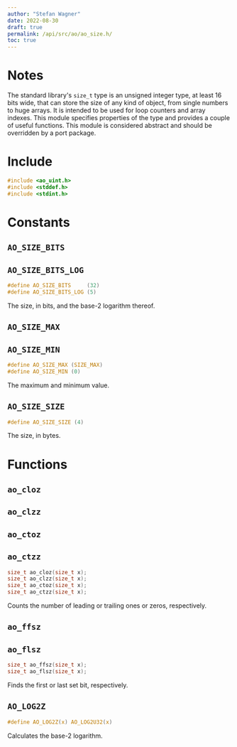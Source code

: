 ```yaml
---
author: "Stefan Wagner"
date: 2022-08-30
draft: true
permalink: /api/src/ao/ao_size.h/
toc: true
---
```


# Notes

The standard library's `size_t` type is an unsigned integer type, at least 16 bits wide, that can store the size of any kind of object, from single numbers to huge arrays. It is intended to be used for loop counters and array indexes. This module specifies properties of the type and provides a couple of useful functions. This module is considered abstract and should be overridden by a port package.

# Include

```c
#include <ao_uint.h>
#include <stddef.h>
#include <stdint.h>
```

# Constants

## `AO_SIZE_BITS`
## `AO_SIZE_BITS_LOG`

```c
#define AO_SIZE_BITS     (32)
#define AO_SIZE_BITS_LOG (5)
```

The size, in bits, and the base-2 logarithm thereof.

## `AO_SIZE_MAX`
## `AO_SIZE_MIN`

```c
#define AO_SIZE_MAX (SIZE_MAX)
#define AO_SIZE_MIN (0)
```

The maximum and minimum value.

## `AO_SIZE_SIZE`

```c
#define AO_SIZE_SIZE (4)
```

The size, in bytes.

# Functions

## `ao_cloz`
## `ao_clzz`
## `ao_ctoz`
## `ao_ctzz`

```c
size_t ao_cloz(size_t x);
size_t ao_clzz(size_t x);
size_t ao_ctoz(size_t x);
size_t ao_ctzz(size_t x);
```

Counts the number of leading or trailing ones or zeros, respectively.

## `ao_ffsz`
## `ao_flsz`

```c
size_t ao_ffsz(size_t x);
size_t ao_flsz(size_t x);
```

Finds the first or last set bit, respectively.

## `AO_LOG2Z`

```c
#define AO_LOG2Z(x) AO_LOG2U32(x)
```

Calculates the base-2 logarithm.

